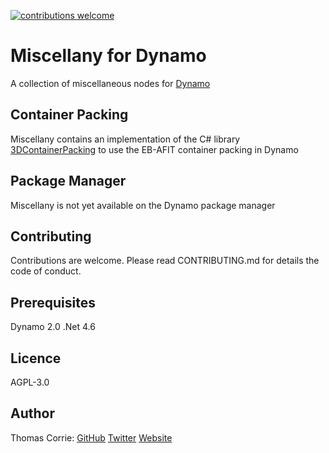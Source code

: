 [![contributions welcome](https://img.shields.io/badge/contributions-welcome-blue.svg?style=flat)](https://github.com/thomascorrie/Miscellany/CONTRIBUTING.md)

# Miscellany for Dynamo
A collection of miscellaneous nodes for [Dynamo](http://www.dynamobim.org/)

## Container Packing
Miscellany contains an implementation of the C# library [3DContainerPacking](https://github.com/davidmchapman/3DContainerPacking) to use the EB-AFIT container packing in Dynamo

## Package Manager
Miscellany is not yet available on the Dynamo package manager

## Contributing
Contributions are welcome. Please read CONTRIBUTING.md for details the code of conduct.

## Prerequisites
Dynamo 2.0
.Net 4.6

## Licence
AGPL-3.0

## Author
Thomas Corrie: [GitHub](https://github.com/thomascorrie) [Twitter](https://twitter.com/didymuscoombe) [Website](http://www.thomascorrie.com)
